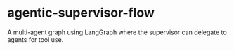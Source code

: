 # agentic-supervisor-flow
A multi-agent graph using LangGraph where the supervisor can delegate to agents for tool use.
